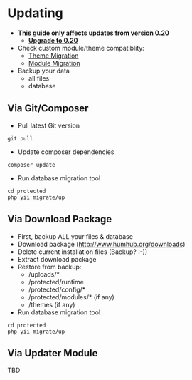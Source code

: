 Updating
========

- **This guide only affects updates from version 0.20**
	- **[Upgrade to 0.20](admin-updating-020.md "Guide: Upgrade to 0.20 and above")**
- Check custom module/theme compatiblity:
	- [Theme Migration](theming-migrate.md)
	- [Module Migration](dev-migrate.md)
- Backup your data
	- all files
	- database

## Via Git/Composer

- Pull latest Git version

```
git pull
```
- Update composer dependencies

```
composer update
```

- Run database migration tool

```
cd protected
php yii migrate/up
```


## Via Download Package

- First, backup ALL your files & database
- Download package (http://www.humhub.org/downloads)
- Delete current installation files (Backup? :-))
- Extract download package
- Restore from backup:
	- /uploads/*
	- /protected/runtime
	- /protected/config/*
	- /protected/modules/* (if any)
	- /themes (if any) 
- Run database migration tool

```
cd protected
php yii migrate/up
```

## Via Updater Module 

TBD
